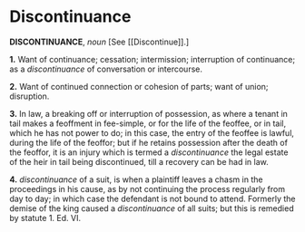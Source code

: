 # Discontinuance

**DISCONTINUANCE**, _noun_ \[See [[Discontinue]].\]

**1.** Want of continuance; cessation; intermission; interruption of continuance; as a _discontinuance_ of conversation or intercourse.

**2.** Want of continued connection or cohesion of parts; want of union; disruption.

**3.** In law, a breaking off or interruption of possession, as where a tenant in tail makes a feoffment in fee-simple, or for the life of the feoffee, or in tail, which he has not power to do; in this case, the entry of the feoffee is lawful, during the life of the feoffor; but if he retains possession after the death of the feoffor, it is an injury which is termed a _discontinuance_ the legal estate of the heir in tail being discontinued, till a recovery can be had in law.

**4.** _discontinuance_ of a suit, is when a plaintiff leaves a chasm in the proceedings in his cause, as by not continuing the process regularly from day to day; in which case the defendant is not bound to attend. Formerly the demise of the king caused a _discontinuance_ of all suits; but this is remedied by statute 1. Ed. VI.